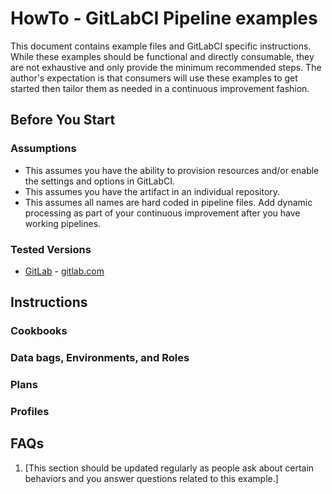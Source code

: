# HowTo - GitLabCI Pipeline examples

This document contains example files and GitLabCI specific instructions. While these examples should be functional and directly consumable, they are not exhaustive and only provide the minimum recommended steps. The author's expectation is that consumers will use these examples to get started then tailor them as needed in a continuous improvement fashion.

## Before You Start

### Assumptions

* This assumes you have the ability to provision resources and/or enable the settings and options in GitLabCI.
* This assumes you have the artifact in an individual repository.
* This assumes all names are hard coded in pipeline files. Add dynamic processing as part of your continuous improvement after you have working pipelines.

### Tested Versions

* [GitLab](GitLabCI/README.md) - [gitlab.com](https://www.gitlab.com)

## Instructions

### Cookbooks

### Data bags, Environments, and Roles

### Plans

### Profiles

## FAQs

1. [This section should be updated regularly as people ask about certain behaviors and you answer questions related to this example.]
